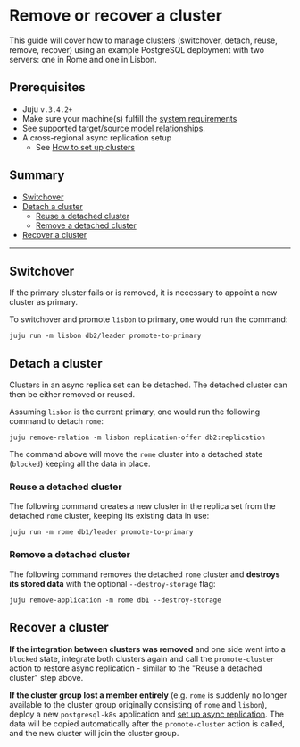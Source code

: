 


# Remove or recover a cluster

This guide will cover how to manage clusters (switchover, detach, reuse, remove, recover) using an example PostgreSQL deployment with two servers: one in Rome and one in Lisbon. 

## Prerequisites
* Juju `v.3.4.2+`
* Make sure your machine(s) fulfill the [system requirements](/reference/system-requirements)
* See [supported target/source model relationships](t/15413#substrate-dependencies).
* A cross-regional async replication setup
  * See [How to set up clusters](/how-to/cross-regional-async-replication/set-up-clusters)

## Summary
* [Switchover](#switchover)
* [Detach a cluster](#detach-a-cluster)
  * [Reuse a detached cluster](#reuse-a-detached-cluster)
  * [Remove a detached cluster](#remove-a-detached-cluster)
* [Recover a cluster](#recover-a-cluster)

<!-- TODO: Rethink sections, especially "recover" -->
---

## Switchover

If the primary cluster fails or is removed, it is necessary to appoint a new cluster as primary.

To switchover and promote `lisbon` to primary, one would run the command:

```text
juju run -m lisbon db2/leader promote-to-primary
```

## Detach a cluster

Clusters in an async replica set can be detached. The detached cluster can then be either removed or reused.

Assuming `lisbon` is the current primary, one would run the following command to detach `rome`:

```text
juju remove-relation -m lisbon replication-offer db2:replication
```

The command above will move the `rome` cluster into a detached state (`blocked`) keeping all the data in place.

### Reuse a detached cluster

The following command creates a new cluster in the replica set from the detached `rome` cluster, keeping its existing data in use:

```text
juju run -m rome db1/leader promote-to-primary
```
### Remove a detached cluster

The following command removes the detached `rome` cluster and **destroys its stored data** with the optional `--destroy-storage` flag:

```text
juju remove-application -m rome db1 --destroy-storage
```
## Recover a cluster

**If the integration between clusters was removed** and one side went into a  `blocked` state, integrate both clusters again and call the `promote-cluster` action to restore async replication - similar to the "Reuse a detached cluster" step above.

**If the cluster group lost a member entirely** (e.g. `rome` is suddenly no longer available to the cluster group originally consisting of `rome` and `lisbon`), deploy a new `postgresql-k8s` application and [set up async replication](/how-to/cross-regional-async-replication/set-up-clusters). The data will be copied automatically after the `promote-cluster` action is called, and the new cluster will join the cluster group.

